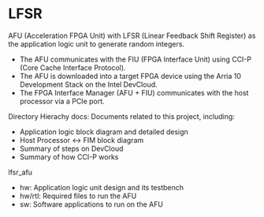 # LFSR
AFU (Acceleration FPGA Unit) with LFSR (Linear Feedback Shift Register) as the application logic unit to generate random integers.
- The AFU communicates with the FIU (FPGA Interface Unit) using CCI-P (Core Cache Interface Protocol).
- The AFU is downloaded into a target FPGA device using the Arria 10 Development Stack on the Intel DevCloud.
- The FPGA Interface Manager (AFU + FIU) communicates with the host processor via a PCIe port.

 Directory Hierachy
 docs: Documents related to this project, including:
  - Application logic block diagram and detailed design
  - Host Processor <-> FIM block diagram
  - Summary of steps on DevCloud
  - Summary of how CCI-P works

lfsr_afu
 - hw: Application logic unit design and its testbench
 - hw/rtl: Required files to run the AFU
 - sw: Software applications to run on the AFU
